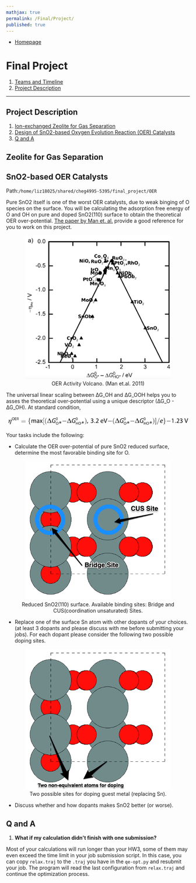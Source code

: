 ```yaml
---
mathjax: true
permalink: /Final/Project/
published: true
---
```

* [Homepage](/CHEG-5395-4995/)
# Final Project #
1. [Teams and Timeline](/CHEG-5395-4995/Final/Team/)
2. [Project Description](/CHEG-5395-4995/Final/Project/)

________

## Project Description ##
1. [Ion-exchanged Zeolite for Gas Separation ](#separation)
2. [Design of SnO2-based Oxygen Evolution Reaction (OER) Catalysts](#oer)
3. [Q and A](#qanda)

<a name='separation'></a>
## Zeolite for Gas Separation ##


<a name='oer'></a>
## SnO2-based OER Catalysts ##
Path:`/home/liz18025/shared/cheg4995-5395/final_project/OER`

Pure SnO2 itself is one of the worst OER catalysts, due to weak binging of O species on the surface. You will be calculating the adsorption free energy of O and OH on pure and doped SnO2(110) surface to obtain the theoretical OER over-potential. [The paper by Man et. al.](Man2011.pdf) provide a good reference for you to work on this project.

<center><img src="Images/oer_volcano.png" alt="oer" style="width: 400px;"/><br>
OER Activity Volcano. (Man et.al. 2011)
</center>

The universal linear scaling between ∆G_OH and ∆G_OOH helps you to asses the theoretical over-potential using a unique descriptor (∆G_O - ∆G_OH). At standard condition,

<center><img src="Images/op_eq9.png" alt="add" style="width: 500px;"/>
</center>

Your tasks include the following:
* Calculate the OER over-potential of pure SnO2 reduced surface, determine the most favorable binding site for O.
<center><img src="Images/r-sno2-sur.png" alt="add" style="width: 400px;"/><br>
Reduced SnO2(110) surface. Available binding sites: Bridge and CUS(coordination unsaturated) Sites.
</center>

* Replace one of the surface Sn atom with other dopants of your choices. (at least 3 dopants and please discuss with me before submitting your jobs). For each dopant please consider the following two possible doping sites.
<center><img src="Images/doping_sites.png" alt="add" style="width: 400px;"/><br>
Two possible sites for doping guest metal (replacing Sn).
</center>

* Discuss whether and how dopants makes SnO2 better (or worse).

<a name='qanda'></a>
## Q and A ##
1. **What if my calculation didn't finish with one submission?**

Most of your calculations will run longer than your HW3, some of them may even exceed the time limit in your job submission script. In this case, you can copy `relax.traj` to the `.traj` you have in the `qe-opt.py` and resubmit your job. The program will read the last configuration from `relax.traj` and continue the optimization process.
